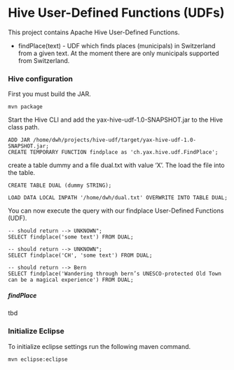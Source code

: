 Hive User-Defined Functions (UDFs)
========
This project contains Apache Hive User-Defined Functions.
+ findPlace(text) - UDF which finds places (municipals) in Switzerland from a given text. At the moment there are only municipals supported from Switzerland.



	

### Hive configuration

First you must build the JAR.

	mvn package
	
	
Start the Hive CLI and add the yax-hive-udf-1.0-SNAPSHOT.jar to the Hive class path.

	ADD JAR /home/dwh/projects/hive-udf/target/yax-hive-udf-1.0-SNAPSHOT.jar;
	CREATE TEMPORARY FUNCTION findplace as 'ch.yax.hive.udf.FindPlace';

create a table dummy and a file dual.txt with value ‘X’. The load the file into the table.

	CREATE TABLE DUAL (dummy STRING);
	
	LOAD DATA LOCAL INPATH '/home/dwh/dual.txt' OVERWRITE INTO TABLE DUAL;

You can now execute the query with our findplace User-Defined Functions (UDF).

	-- should return --> UNKNOWN";
	SELECT findplace('some text') FROM DUAL; 

	-- should return --> UNKNOWN";
	SELECT findplace('CH', 'some text') FROM DUAL;
	
	-- should return --> Bern
	SELECT findplace('Wandering through bern’s UNESCO-protected Old Town can be a magical experience') FROM DUAL;

	

##### findPlace

tbd

	
### Initialize Eclipse
To initialize eclipse settings run the following maven command.

	mvn eclipse:eclipse